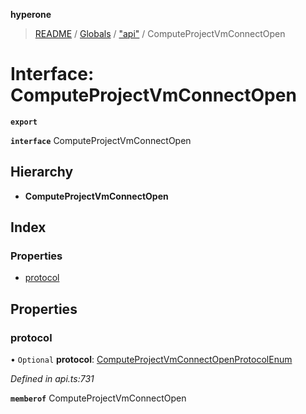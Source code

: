**hyperone**

> [README](../README.md) / [Globals](../globals.md) / ["api"](../modules/_api_.md) / ComputeProjectVmConnectOpen

# Interface: ComputeProjectVmConnectOpen

**`export`** 

**`interface`** ComputeProjectVmConnectOpen

## Hierarchy

* **ComputeProjectVmConnectOpen**

## Index

### Properties

* [protocol](_api_.computeprojectvmconnectopen.md#protocol)

## Properties

### protocol

• `Optional` **protocol**: [ComputeProjectVmConnectOpenProtocolEnum](../enums/_api_.computeprojectvmconnectopenprotocolenum.md)

*Defined in api.ts:731*

**`memberof`** ComputeProjectVmConnectOpen
